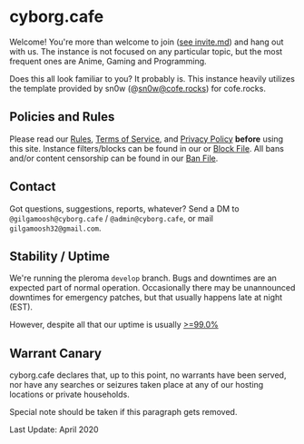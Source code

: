 # cyborg.cafe

Welcome!
You're more than welcome to join ([see invite.md](/hosted/pleroma/src/branch/master/meta.d/invite.md)) and hang out with us.
The instance is not focused on any particular topic,
but the most frequent ones are Anime, Gaming and Programming.

Does this all look familiar to you? It probably is. This instance heavily utilizes the template provided by sn0w (@sn0w@cofe.rocks) for cofe.rocks.

## Policies and Rules

Please read our [Rules](/hosted/pleroma/src/branch/master/meta.d/rules.md), [Terms of Service](/hosted/pleroma/src/branch/master/meta.d/tos.md), and [Privacy Policy](/hosted/pleroma/src/branch/master/meta.d/privacy.md) **before** using this site.
Instance filters/blocks can be found in our or [Block File](/hosted/pleroma/src/branch/master/meta.d/MRF.md).
All bans and/or content censorship can be found in our [Ban File](/hosted/pleroma/src/branch/master/meta.d/bans.md).

## Contact

Got questions, suggestions, reports, whatever?
Send a DM to `@gilgamoosh@cyborg.cafe` / `@admin@cyborg.cafe`, or mail `gilgamoosh32@gmail.com`.

## Stability / Uptime

We're running the pleroma `develop` branch.
Bugs and downtimes are an expected part of normal operation.
Occasionally there may be unannounced downtimes for emergency patches, but that usually happens late at night (EST).

However, despite all that our uptime is usually [>=99.0%](https://uptime.is/99)

## Warrant Canary

cyborg.cafe declares that, up to this point, no warrants have been served,
nor have any searches or seizures taken place at any of our hosting locations or private households.

Special note should be taken if this paragraph gets removed.

Last Update: April 2020
